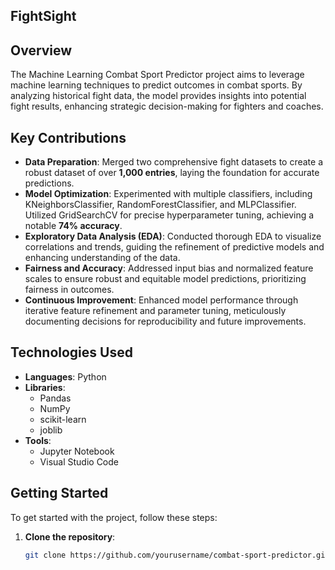 ## FightSight

## Overview
The Machine Learning Combat Sport Predictor project aims to leverage machine learning techniques to predict outcomes in combat sports. By analyzing historical fight data, the model provides insights into potential fight results, enhancing strategic decision-making for fighters and coaches.

## Key Contributions
- **Data Preparation**: Merged two comprehensive fight datasets to create a robust dataset of over **1,000 entries**, laying the foundation for accurate predictions.
- **Model Optimization**: Experimented with multiple classifiers, including KNeighborsClassifier, RandomForestClassifier, and MLPClassifier. Utilized GridSearchCV for precise hyperparameter tuning, achieving a notable **74% accuracy**.
- **Exploratory Data Analysis (EDA)**: Conducted thorough EDA to visualize correlations and trends, guiding the refinement of predictive models and enhancing understanding of the data.
- **Fairness and Accuracy**: Addressed input bias and normalized feature scales to ensure robust and equitable model predictions, prioritizing fairness in outcomes.
- **Continuous Improvement**: Enhanced model performance through iterative feature refinement and parameter tuning, meticulously documenting decisions for reproducibility and future improvements.

## Technologies Used
- **Languages**: Python
- **Libraries**: 
  - Pandas
  - NumPy
  - scikit-learn
  - joblib
- **Tools**: 
  - Jupyter Notebook
  - Visual Studio Code

## Getting Started
To get started with the project, follow these steps:

1. **Clone the repository**:
   ```bash
   git clone https://github.com/yourusername/combat-sport-predictor.git
